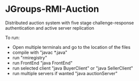 # JGroups-RMI-Auction
Distributed auction system with five stage challenge-response authentication and active server replication

To run:
 - Open multiple terminals and go to the location of the files
 - compile with "javac *.java"
 - run "rmiregistry"
 - run FrontEnd "java FrontEnd"
 - run selected client "java BuyerClient" or "java SellerClient"
 - run multiple servers if wanted "java auctionServer"
